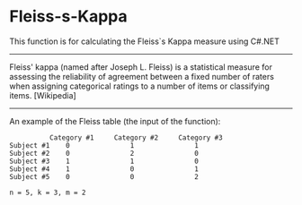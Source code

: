 # Fleiss-s-Kappa
This function is for calculating the Fleiss`s Kappa measure using C#.NET
- - - - - - - - - - - - - - - - - - - - - - - - - - - - - - - - - - - - - - 
Fleiss' kappa (named after Joseph L. Fleiss) is a statistical measure for assessing the reliability of agreement between a fixed number of raters when assigning categorical ratings to a number of items or classifying items. [Wikipedia]
- - - - - - - - - - - - - - - - - - - - - - - - - - - - - - - - - - - - - -
An example of the Fleiss table (the input of the function):

              Category #1     Category #2     Category #3
    Subject #1    0               1               1
    Subject #2    0               2               0
    Subject #3    1               1               0
    Subject #4    1               0               1
    Subject #5    0               0               2
    
    n = 5, k = 3, m = 2
